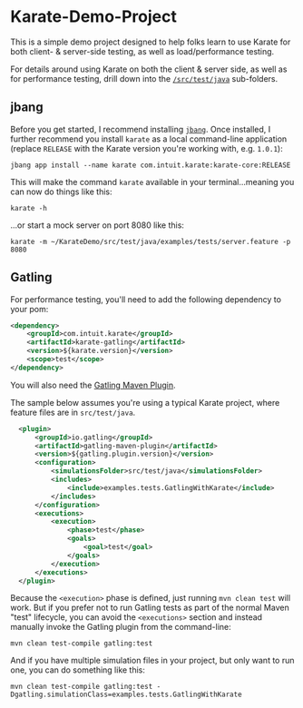 # Karate-Demo-Project

This is a simple demo project designed to help folks learn to use Karate for both client- & server-side testing, as well as load/performance testing.

For details around using Karate on both the client & server side, as well as for performance testing, drill down into the [`/src/test/java`](https://github.com/staffier/Karate-Demo-Project/tree/main/src/test/java) sub-folders. 

## jbang

Before you get started, I recommend installing [`jbang`](https://www.jbang.dev).  Once installed, I further recommend you install `karate` as a local command-line application (replace `RELEASE` with the Karate version you're working with, e.g. `1.0.1`):

```
jbang app install --name karate com.intuit.karate:karate-core:RELEASE
```

This will make the command `karate` available in your terminal...meaning you can now do things like this:

```
karate -h
```

...or start a mock server on port 8080 like this:

```
karate -m ~/KarateDemo/src/test/java/examples/tests/server.feature -p 8080
```

## Gatling

For performance testing, you'll need to add the following dependency to your pom:

```xml
<dependency>
    <groupId>com.intuit.karate</groupId>
    <artifactId>karate-gatling</artifactId>
    <version>${karate.version}</version>
    <scope>test</scope>
</dependency>  
```

You will also need the [Gatling Maven Plugin](https://github.com/gatling/gatling-maven-plugin).

The sample below assumes you're using a typical Karate project, where feature files are in `src/test/java`.

```xml
  <plugin>
      <groupId>io.gatling</groupId>
      <artifactId>gatling-maven-plugin</artifactId>
      <version>${gatling.plugin.version}</version>
      <configuration>
          <simulationsFolder>src/test/java</simulationsFolder>
          <includes>
              <include>examples.tests.GatlingWithKarate</include>
          </includes>
      </configuration>
      <executions>
          <execution>
              <phase>test</phase>
              <goals>
                  <goal>test</goal>
              </goals>
          </execution>
      </executions>                
  </plugin>
```

Because the `<execution>` phase is defined, just running `mvn clean test` will work.  But if you prefer not to run Gatling tests as part of the normal Maven "test" lifecycle, you can avoid the `<executions>` section and instead manually invoke the Gatling plugin from the command-line:

```
mvn clean test-compile gatling:test
```

And if you have multiple simulation files in your project, but only want to run one, you can do something like this:

```
mvn clean test-compile gatling:test -Dgatling.simulationClass=examples.tests.GatlingWithKarate
```
